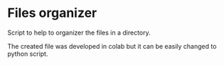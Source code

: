 # Files organizer
Script to help to organizer the files in a directory. 

The created file was developed in colab but it can be easily changed to python script.
